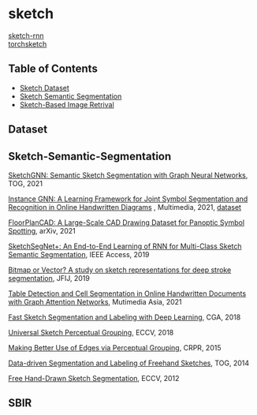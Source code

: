 # sketch
[sketch-rnn](https://github.com/magenta/magenta/tree/master/magenta/models/sketch_rnn)  
[torchsketch](https://github.com/PengBoXiangShang/torchsketch)


## Table of Contents
* [Sketch Dataset](#Dataset)
* [Sketch Semantic Segmentation](#Sketch-Semantic-Segmentation)
* [Sketch-Based Image Retrival](#SBIR)


## Dataset

## Sketch-Semantic-Segmentation
[SketchGNN: Semantic Sketch Segmentation with Graph Neural Networks](https://dl.acm.org/doi/pdf/10.1145/3450284), TOG, 2021

[Instance GNN: A Learning Framework for Joint Symbol Segmentation and Recognition in Online Handwritten Diagrams](http://www.nlpr.ia.ac.cn/databases/CASIA-OHFC/flowchart_recognition_TMM_2021-2nd%20submission.pdf)  , Multimedia, 2021, 
[dataset](http://www.nlpr.ia.ac.cn/databases/CASIA-OHFC/)

[FloorPlanCAD: A Large-Scale CAD Drawing Dataset for Panoptic Symbol Spotting](https://arxiv.org/pdf/2105.07147.pdf), arXiv, 2021

[SketchSegNet+: An End-to-End Learning of RNN for Multi-Class Sketch Semantic Segmentation](https://ieeexplore.ieee.org/stamp/stamp.jsp?arnumber=8766108), IEEE Access, 2019

[Bitmap or Vector? A study on sketch representations for deep stroke segmentation](https://hal.inria.fr/hal-02922043/document), JFIJ, 2019

[Table Detection and Cell Segmentation in Online Handwritten Documents with Graph Attention Networks](https://dl.acm.org/doi/pdf/10.1145/3444685.3446295), Mutimedia Asia, 2021

[Fast Sketch Segmentation and Labeling with Deep Learning](https://arxiv.org/pdf/1807.11847), CGA, 2018

[Universal Sketch Perceptual Grouping](https://openaccess.thecvf.com/content_ECCV_2018/papers/Ke_LI_Universal_Sketch_Perceptual_ECCV_2018_paper.pdf), ECCV, 2018

[Making Better Use of Edges via Perceptual Grouping](https://www.cv-foundation.org/openaccess/content_cvpr_2015/papers/Qi_Making_Better_Use_2015_CVPR_paper.pdf), CRPR, 2015

[Data-driven Segmentation and Labeling of Freehand Sketches](https://dl.acm.org/doi/pdf/10.1145/2661229.2661280), TOG, 2014

[Free Hand-Drawn Sketch Segmentation](https://link.springer.com/content/pdf/10.1007/978-3-642-33718-5_45.pdf), ECCV, 2012







## SBIR


